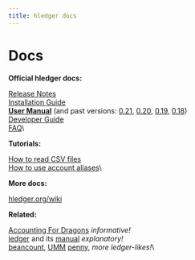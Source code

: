 ```yaml
---
title: hledger docs
---
```


# Docs

**Official hledger docs:**

[Release Notes](NEWS.html)\
[Installation Guide](INSTALL.html)\
**[User Manual](MANUAL.html)** (and past versions:
[0.21](0.21/MANUAL.html),
[0.20](0.20/MANUAL.html),
[0.19](0.19/MANUAL.html),
[0.18](0.18/MANUAL.html))\
[Developer Guide](DEVELOP.html)\
[FAQ](FAQ.html)\


**Tutorials:**

[How to read CSV files](CSV.html)\
[How to use account aliases](ALIASES.html)\


**More docs:**

[hledger.org/wiki](http://hledger.org/wiki)

**Related:**

[Accounting For Dragons](http://podcastle.org/2009/10/09/pc-miniature-38-accounting-for-dragons) *informative!*\
[ledger](http://ledger-cli.org) and its [manual](http://ledger-cli.org/3.0/doc/ledger3.html) *explanatory!*\
[beancount](http://furius.ca/beancount/),
[UMM](http://hackage.haskell.org/package/UMM)
[penny](http://hackage.haskell.org/package/penny),
*more ledger-likes!*\

